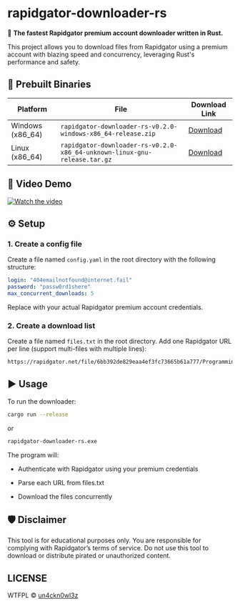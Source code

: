 # rapidgator-downloader-rs
🚀 **The fastest Rapidgator premium account downloader written in Rust.**

This project allows you to download files from Rapidgator using a premium account with blazing speed and concurrency, leveraging Rust's performance and safety.

## 🔨 Prebuilt Binaries

| Platform | File | Download Link |
|----------|------|----------------|
| Windows (x86_64) | `rapidgator-downloader-rs-v0.2.0-windows-x86_64-release.zip` | [Download](https://github.com/un4ckn0wl3z/rapidgator-downloader-rs/releases/download/v0.2.0/rapidgator-downloader-rs-v0.2.0-windows-x86_64-release.zip) |
| Linux (x86_64) | `rapidgator-downloader-rs-v0.2.0-x86_64-unknown-linux-gnu-release.tar.gz` | [Download](https://github.com/un4ckn0wl3z/rapidgator-downloader-rs/releases/download/v0.2.0/rapidgator-downloader-rs-v0.2.0-x86_64-unknown-linux-gnu-release.tar.gz) |


## 🎥 Video Demo
[![Watch the video](https://img.youtube.com/vi/Zm0i67-xFrM/0.jpg)](https://youtu.be/Zm0i67-xFrM)



## ⚙️ Setup

### 1. Create a config file

Create a file named `config.yaml` in the root directory with the following structure:

```yaml
login: "404emailnotfound@internet.fail"
password: "passw0rd1shere"
max_concurrent_downloads: 5
```

Replace with your actual Rapidgator premium account credentials.

### 2. Create a download list
Create a file named `files.txt` in the root directory. Add one Rapidgator URL per line (support multi-files with multiple lines):

```txt
https://rapidgator.net/file/6bb392de829eaa4ef3fc73665b61a777/ProgrammingRust3rdEdition.Sanet.st.zip.html
```

## ▶️ Usage
To run the downloader:

```bash
cargo run --release
```
or
```bash
rapidgator-downloader-rs.exe
```
The program will:

- Authenticate with Rapidgator using your premium credentials

- Parse each URL from files.txt

- Download the files concurrently

## 🛡 Disclaimer
This tool is for educational purposes only. You are responsible for complying with Rapidgator’s terms of service. Do not use this tool to download or distribute pirated or unauthorized content.

## LICENSE
WTFPL © [un4ckn0wl3z](https://github.com/un4ckn0wl3z)
